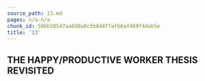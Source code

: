 ```yaml
---
source_path: 13.md
pages: n/a-n/a
chunk_id: 586b50547aa0d0a8c5b848f7afb6af469f4dab5e
title: '13'
---
```

## THE HAPPY/PRODUCTIVE WORKER THESIS REVISITED
